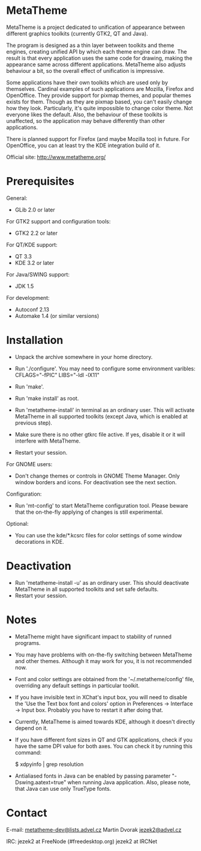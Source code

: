 MetaTheme
=========

MetaTheme is a project dedicated to unification of appearance between
different graphics toolkits (currently GTK2, QT and Java).

The program is designed as a thin layer between toolkits and theme engines,
creating unified API by which each theme engine can draw. The result is that
every application uses the same code for drawing, making the appearance
same across different applications. MetaTheme also adjusts behaviour a bit,
so the overall effect of unification is impressive.

Some applications have their own toolkits which are used only by themselves.
Cardinal examples of such applications are Mozilla, Firefox and OpenOffice.
They provide support for pixmap themes, and popular themes exists for them.
Though as they are pixmap based, you can't easily change how they look.
Particularly, it's quite impossible to change color theme. Not everyone
likes the default. Also, the behaviour of these toolkits is unaffected, so
the application may behave differently than other applications.

There is planned support for Firefox (and maybe Mozilla too) in future. For
OpenOffice, you can at least try the KDE integration build of it.

Official site: http://www.metatheme.org/

Prerequisites
=============

General:
- GLib 2.0 or later

For GTK2 support and configuration tools:
- GTK2 2.2 or later

For QT/KDE support:
- QT 3.3
- KDE 3.2 or later

For Java/SWING support:
- JDK 1.5

For development:
- Autoconf 2.13
- Automake 1.4
(or similar versions)

Installation
============

- Unpack the archive somewhere in your home directory.
- Run './configure'. You may need to configure some environment varibles: CFLAGS="-fPIC" LIBS="-ldl -lX11"
- Run 'make'.
- Run 'make install' as root.

- Run 'metatheme-install' in terminal as an ordinary user. This will
  activate MetaTheme in all supported toolkits (except Java, which is
  enabled at previous step).
- Make sure there is no other gtkrc file active. If yes, disable it or it
  will interfere with MetaTheme.
- Restart your session.

For GNOME users:
- Don't change themes or controls in GNOME Theme Manager. Only window
  borders and icons. For deactivation see the next section.

Configuration:
- Run 'mt-config' to start MetaTheme configuration tool. Please beware
  that the on-the-fly applying of changes is still experimental.

Optional:
- You can use the kde/\*.kcsrc files for color settings of some window
  decorations in KDE.

Deactivation
============

- Run 'metatheme-install -u' as an ordinary user. This should deactivate
  MetaTheme in all supported toolkits and set safe defaults.
- Restart your session.

Notes
=====

- MetaTheme might have significant impact to stability of runned programs.

- You may have problems with on-the-fly switching between MetaTheme and other
  themes. Although it may work for you, it is not recommended now.

- Font and color settings are obtained from the '~/.metatheme/config' file,
  overriding any default settings in particular toolkit.

- If you have invisible text in XChat's input box, you will need to disable
  the 'Use the Text box font and colors' option in Preferences -> Interface
  -> Input box. Probably you have to restart it after doing that.

- Currently, MetaTheme is aimed towards KDE, although it doesn't directly
  depend on it.

- If you have different font sizes in QT and GTK applications, check if you
  have the same DPI value for both axes. You can check it by running this
  command:
  
  $ xdpyinfo | grep resolution

- Antialiased fonts in Java can be enabled by passing parameter
  "-Dswing.aatext=true" when running Java application. Also, please note,
  that Java can use only TrueType fonts.

Contact
=======

E-mail: metatheme-dev@lists.advel.cz
        Martin Dvorak <jezek2@advel.cz>

IRC:    jezek2 at FreeNode (#freedesktop.org)
        jezek2 at IRCNet
